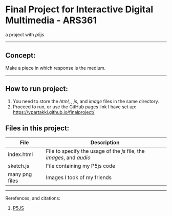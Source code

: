 # Final Project for Interactive Digital Multimedia - ARS361

a project with *p5js* 

***


## Concept:

Make a piece in which response is the medium.


***


## How to run project:
1. You need to store the _html_, , _js_, and _image_ files in the same directory.
2. Proceed to run, or use the GitHub pages link I have set up: https://vpartakki.github.io/finalproject/


## Files in this project:

File  | Description
------------- | -------------
index.html  | File to specify the usage of the *js* file, the *images*, and *audio*
sketch.js  | File containing my P5js code
many png files  | Images I took of my friends


***

Rerefences, and citations:
1. [P5JS](https://p5js.org/)
